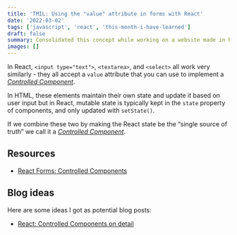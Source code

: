 ```yaml
---
title: 'TMIL: Using the "value" attribute in forms with React'
date: '2022-03-02'
tags: ['javascript', 'react', 'this-month-i-have-learned']
draft: false
summary: Consolidated this concept while working on a website made in React
images: []
---
```


In React, `<input type="text">`, `<textarea>`, and `<select>` all work very similarly - they all accept a `value` attribute that you can use to implement a [_Controlled Component_](https://reactjs.org/docs/forms.html#controlled-components).

In HTML, these elements maintain their own state and update it based on user input but in React, mutable state is typically kept in the `state` property of components, and only updated with `setState()`.

If we combine these two by making the React state be the “single source of truth” we call it a [_Controlled Component_](https://reactjs.org/docs/forms.html#controlled-components).

## Resources

- [React Forms: Controlled Components](https://reactjs.org/docs/forms.html#controlled-components)

## Blog ideas

Here are some ideas I got as potential blog posts:

- [React: Controlled Components on detail](https://github.com/oscard0m/web/issues/129)
